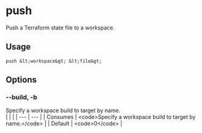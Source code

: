 
# push

 
Push a Terraform state file to a workspace.


## Usage
```console
push &lt;workspace&gt; &lt;file&gt;
```


## Options
### --build, -b
Specify a workspace build to target by name.
<br/>
| | |
| --- | --- |
| Consumes | &lt;code&gt;Specify a workspace build to target by name.&lt;/code&gt; |
| Default |     &lt;code&gt;0&lt;/code&gt; |


